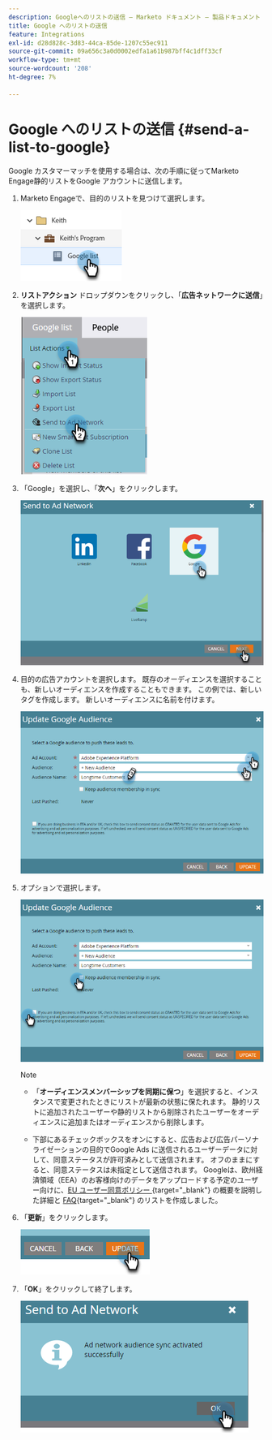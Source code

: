 ```yaml
---
description: Googleへのリストの送信 – Marketo ドキュメント – 製品ドキュメント
title: Google へのリストの送信
feature: Integrations
exl-id: d28d828c-3d83-44ca-85de-1207c55ec911
source-git-commit: 09a656c3a0d0002edfa1a61b987bff4c1dff33cf
workflow-type: tm+mt
source-wordcount: '208'
ht-degree: 7%

---
```


# Google へのリストの送信 {#send-a-list-to-google}

Google カスタマーマッチを使用する場合は、次の手順に従ってMarketo Engage静的リストをGoogle アカウントに送信します。

1. Marketo Engageで、目的のリストを見つけて選択します。

   ![](assets/send-a-list-to-google-1.png)

1. **リストアクション** ドロップダウンをクリックし、「**広告ネットワークに送信**」を選択します。

   ![](assets/send-a-list-to-google-2.png)

1. 「Google」を選択し、「**次へ**」をクリックします。

   ![](assets/send-a-list-to-google-3.png)

1. 目的の広告アカウントを選択します。 既存のオーディエンスを選択することも、新しいオーディエンスを作成することもできます。 この例では、新しいタグを作成します。 新しいオーディエンスに名前を付けます。

   ![](assets/send-a-list-to-google-4.png)

1. オプションで選択します。

   ![](assets/send-a-list-to-google-5.png)

   >[!NOTE]
   >
   >* 「**オーディエンスメンバーシップを同期に保つ**」を選択すると、インスタンスで変更されたときにリストが最新の状態に保たれます。 静的リストに追加されたユーザーや静的リストから削除されたユーザーをオーディエンスに追加またはオーディエンスから削除します。
   >
   >* 下部にあるチェックボックスをオンにすると、広告および広告パーソナライゼーションの目的でGoogle Ads に送信されるユーザーデータに対して、同意ステータスが許可済みとして送信されます。 オフのままにすると、同意ステータスは未指定として送信されます。 Googleは、欧州経済領域（EEA）のお客様向けのデータをアップロードする予定のユーザー向けに、[EU ユーザー同意ポリシー ](https://support.google.com/google-ads/answer/14310715){target="_blank"} の概要を説明した詳細と [FAQ](https://www.google.com/about/company/user-consent-policy/){target="_blank"} のリストを作成しました。

1. 「**更新**」をクリックします。

   ![](assets/send-a-list-to-google-6.png)

1. 「**OK**」をクリックして終了します。

   ![](assets/send-a-list-to-google-7.png)
